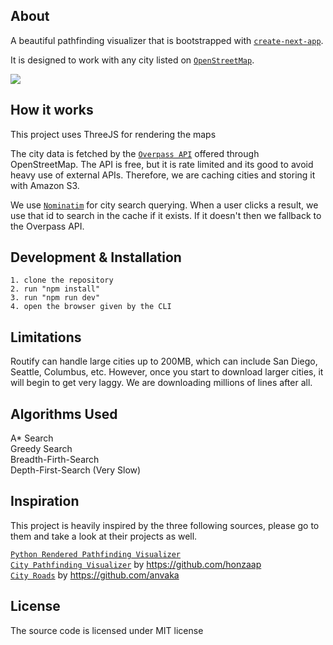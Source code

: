 ## About

A beautiful pathfinding visualizer that is bootstrapped with [`create-next-app`](https://github.com/vercel/next.js/tree/canary/packages/create-next-app).

It is designed to work with any city listed on [`OpenStreetMap`](https://www.openstreetmap.org/).

![](https://gyazo.com/341afe55f0c0de2f7162ebc7ed8139d9)

## How it works

This project uses ThreeJS for rendering the maps

The city data is fetched by the [`Overpass API`](http://overpass-turbo.eu/) offered through OpenStreetMap. The API is free, but it is rate limited and its good to avoid heavy use of external APIs. Therefore, we are caching cities and storing it with Amazon S3.

We use [`Nominatim`](https://nominatim.openstreetmap.org/) for city search querying. When a user clicks a result, we use that id to search in the cache if it exists. If it doesn't then we fallback to the Overpass API.

## Development & Installation

```
1. clone the repository
2. run "npm install"
3. run "npm run dev"
4. open the browser given by the CLI
```

## Limitations

Routify can handle large cities up to 200MB, which can include San Diego, Seattle, Columbus, etc. However, once you start to download larger cities, it will begin to get very laggy. We are downloading millions of lines after all.

## Algorithms Used

A\* Search <br/>
Greedy Search <br/>
Breadth-Firth-Search <br/>
Depth-First-Search (Very Slow) <br/>

## Inspiration

This project is heavily inspired by the three following sources, please go to them and take a look at their projects as well.

[`Python Rendered Pathfinding Visualizer`](https://youtu.be/CgW0HPHqFE8?si=BFFg43Q4frz7BKm6) <br/>
[`City Pathfinding Visualizer`](https://github.com/honzaap/Pathfinding) by https://github.com/honzaap<br/>
[`City Roads`](https://github.com/anvaka/city-roads) by https://github.com/anvaka<br/>

## License

The source code is licensed under MIT license
